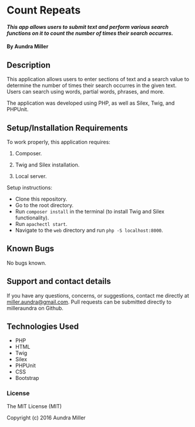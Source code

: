 # Count Repeats

#### _This app allows users to submit text and perform various search functions on it to count the number of times their search occurres._

#### By Aundra Miller

## Description

This application allows users to enter sections of text and a search value to determine the number of times their search occurres in the given text. Users can search using words, partial words, phrases, and more.

The application was developed using PHP, as well as Silex, Twig, and PHPUnit.

## Setup/Installation Requirements

To work properly, this application requires:

1. Composer.

2. Twig and Silex installation.

3. Local server.

Setup instructions:
* Clone this repository.
* Go to the root directory.
* Run `composer install` in the terminal (to install Twig and Silex functionality).
* Run `apachectl start`.
* Navigate to the `web` directory and run `php -S localhost:8000`.

## Known Bugs

No bugs known.

## Support and contact details

If you have any questions, concerns, or suggestions, contact me directly at miller.aundra@gmail.com. Pull requests can be submitted directly to milleraundra on Github.

## Technologies Used

* PHP
* HTML
* Twig
* Silex
* PHPUnit
* CSS
* Bootstrap

### License

The MIT License (MIT)

Copyright (c) 2016 Aundra Miller
